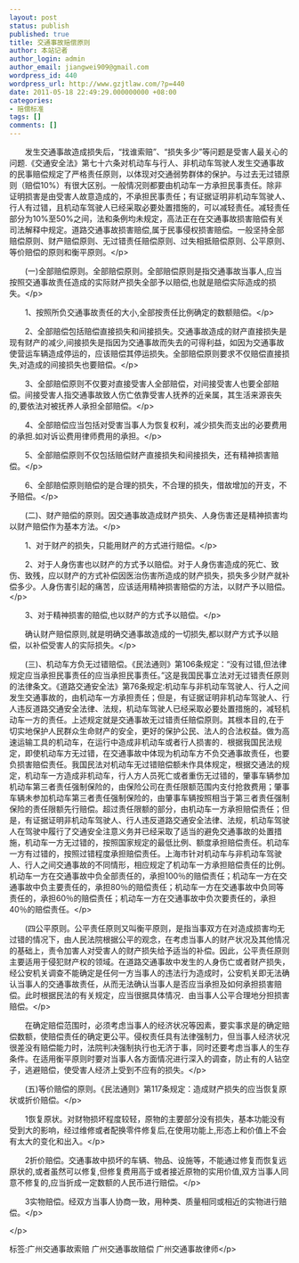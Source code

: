 ```yaml
---
layout: post
status: publish
published: true
title: 交通事故赔偿原则
author: 本站记者
author_login: admin
author_email: jiangwei909@gmail.com
wordpress_id: 440
wordpress_url: http://www.gzjtlaw.com/?p=440
date: 2011-05-18 22:49:29.000000000 +08:00
categories:
- 赔偿标准
tags: []
comments: []
---
```

<p>　　发生交通事故造成损失后，&ldquo;找谁索赔&rdquo;、&ldquo;损失多少&rdquo;等问题是受害人最关心的问题.《交通安全法》第七十六条对机动车与行人、非机动车驾驶人发生交通事故的民事赔偿规定了严格责任原则，以体现对交通弱势群体的保护。与过去无过错原则（赔偿10%）有很大区别。一般情况则都要由机动车一方承担民事责任。除非证明损害是由受害人故意造成的，不承担民事责任；有证据证明非机动车驾驶人、行人有过错，且机动车驾驶人已经采取必要处置措施的，可以减轻责任。减轻责任部分为10%至50%之间，法和条例均未规定，高法正在在交通事故损害赔偿有关司法解释中规定。道路交通事故损害赔偿,属于民事侵权损害赔偿。一般坚持全部赔偿原则、财产赔偿原则、无过错责任赔偿原则、过失相抵赔偿原则、公平原则、等价赔偿的原则和衡平原则。<&#47;p><p>　　(一)全部赔偿原则。全部赔偿原则。全部赔偿原则是指交通事故当事人,应当按照交通事故责任造成的实际财产损失全部予以赔偿,也就是赔偿实际造成的损失。<&#47;p><p>　　1、按照所负交通事故责任的大小,全部按责任比例确定的数额赔偿。<&#47;p><p>　　2、全部赔偿包括赔偿直接损失和间接损失。交通事故造成的财产直接损失是现有财产的减少,间接损失是指因为交通事故而失去的可得利益，如因为交通事故使营运车辆造成停运的，应该赔偿其停运损失。全部赔偿原则要求不仅赔偿直接损失,对造成的间接损失也要赔偿。<&#47;p><p>　　3、全部赔偿原则不仅要对直接受害人全部赔偿，对间接受害人也要全部赔偿。间接受害人指交通事故致人伤亡依靠受害人抚养的近亲属，其生活来源丧失的,要依法对被抚养人承担全部赔偿。<&#47;p><p>　　4、全部赔偿应当包括对受害当事人为恢复权利，减少损失而支出的必要费用的承担.如对诉讼费用律师费用的承担。<&#47;p><p>　　5、全部赔偿原则不仅包括赔偿财产直接损失和间接损失，还有精神损害赔偿。<&#47;p><p>　　6、全部赔偿原则赔偿的是合理的损失，不合理的损失，借故增加的开支，不予赔偿。<&#47;p><p>　　(二)、财产赔偿的原则。因交通事故造成财产损失、人身伤害还是精神损害均以财产赔偿作为基本方法。<&#47;p><p>　　1、对于财产的损失，只能用财产的方式进行赔偿。<&#47;p><p>　　2、对于人身伤害也以财产的方式予以赔偿。对于人身伤害造成的死亡、致伤、致残，应以财产的方式补偿因医治伤害所造成的财产损失，损失多少财产就补偿多少。人身伤害引起的痛苦，应该适用精神损害赔偿的方法，以财产予以赔偿。<&#47;p><p>　　3、对于精神损害的赔偿,也以财产的方式予以赔偿。<&#47;p><p>　　确认财产赔偿原则,就是明确交通事故造成的一切损失,都以财产方式予以赔偿，以补偿受害人的实际损失。<&#47;p><p>　　(三)、机动车方负无过错赔偿。《民法通则》第106条规定：&ldquo;没有过错,但法律规定应当承担民事责任的应当承担民事责任。&rdquo;这是我国民事立法对无过错责任原则的法律条文。《道路交通安全法》第76条规定:机动车与非机动车驾驶人、行人之间发生交通事故的，由机动车一方承担责任；但是，有证据证明非机动车驾驶人、行人违反道路交通安全法律、法规，机动车驾驶人已经采取必要处置措施的，减轻机动车一方的责任。上述规定就是交通事故无过错责任赔偿原则。其根本目的,在于切实地保护人民群众生命财产的安全，更好的保护公民、法人的合法权益。做为高速运输工具的机动车，在运行中造成非机动车或者行人损害的．根据我国民法规定，即使机动车方无过错，在交通事故中体现为机动车方不负交通事故责任，也要负损害赔偿责任。我国民法对机动车无过错赔偿额未作具体规定，根据交通法的规定，机动车一方造成非机动车，行人方人员死亡或者重伤无过错的，肇事车辆参加机动车第三者责任强制保险的，由保险公司在责任限额范围内支付抢救费用；肇事车辆未参加机动车第三者责任强制保险的，由肇事车辆按照相当于第三者责任强制保险的责任限额先行赔偿。超过责任限额的部分，由机动车一方承担赔偿责任；但是，有证据证明非机动车驾驶人、行人违反道路交通安全法律、法规，机动车驾驶人在驾驶中履行了交通安全注意义务并已经采取了适当的避免交通事故的处置措施，机动车一方无过错的，按照国家规定的最低比例、额度承担赔偿责任。机动车一方有过错的，按照过错程度承担赔偿责任。上海市针对机动车与非机动车驾驶人、行人之间交通事故的不同情形，相应规定了机动车一方承担赔偿责任的比例。机动车一方在交通事故中负全部责任的，承担100％的赔偿责任；机动车一方在交通事故中负主要责任的，承担80％的赔偿责任；机动车一方在交通事故中负同等责任的，承担60％的赔偿责任；机动车一方在交通事故中负次要责任的，承担40％的赔偿责任。<&#47;p><p>　　(四公平原则。公平责任原则又叫衡平原则，是指当事双方在对造成损害均无过错的情况下，由人民法院根据公平的观念，在考虑当事人的财产状况及其他情况的基础上，责令加害人对受害人的财产损失给予适当的补偿。因此，公平责任原则主要适用于侵犯财产权的领域。在道路交通事故中发生的人身伤亡或者财产损失，经公安机关调查不能确定是任何一方当事人的违法行为造成时，公安机关即无法确认当事人的交通事故责任，从而无法确认当事人是否应当承担及如何承担损害赔偿。此时根据民法的有关规定，应当很据具体情况．由当事人公平合理地分担损害赔偿。<&#47;p><p>　　在确定赔偿范围时，必须考虑当事人的经济状况等因素，要实事求是的确定赔偿数额，使赔偿责任的确定更公平。侵权责任具有法律强制力，但当事人经济状况很差没有赔偿能力时，法院判决强制执行也无济于事，同时还要考虑当事人的生存条件。在适用衡平原则时要对当事人各方面情况进行深入的调查，防止有的人钻空子，逃避赔偿，使受害人经济上受到不应有的损失。<&#47;p><p>　　(五)等价赔偿的原则。《民法通则》第117条规定：造成财产损失的应当恢复原状或折价赔偿。<&#47;p><p>　　1恢复原状。对财物损坏程度较轻，原物的主要部分没有损失，基本功能没有受到大的影响，经过维修或者配换零件修复后,在使用功能上,形态上和价值上不会有太大的变化和出入。<&#47;p><p>　　2折价赔偿。交通事故中损坏的车辆、物品、设施等，不能通过修复而恢复远原状的,或者虽然可以修复,但修复费用高于或者接近原物的实用价值,双方当事人同意不修复的,应当折成一定数额的人民币进行赔偿。<&#47;p><p>　　3实物赔偿。经双方当事人协商一致，用种类、质量相同或相近的实物进行赔偿。<&#47;p><p><&#47;p><br&#47;><p>标签:广州交通事故索赔 广州交通事故赔偿 广州交通事故律师<&#47;p>
